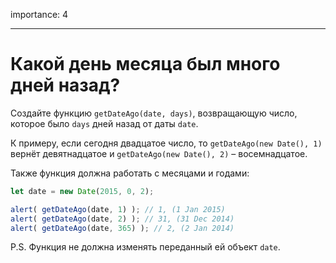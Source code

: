 importance: 4

---

# Какой день месяца был много дней назад?

Создайте функцию `getDateAgo(date, days)`, возвращающую число, которое было `days` дней назад от даты `date`.

К примеру, если сегодня двадцатое число, то `getDateAgo(new Date(), 1)` вернёт девятнадцатое и `getDateAgo(new Date(), 2)` – восемнадцатое.

Также функция должна работать с месяцами и годами:

```js
let date = new Date(2015, 0, 2);

alert( getDateAgo(date, 1) ); // 1, (1 Jan 2015)
alert( getDateAgo(date, 2) ); // 31, (31 Dec 2014)
alert( getDateAgo(date, 365) ); // 2, (2 Jan 2014)
```

P.S. Функция не должна изменять переданный ей объект `date`.
